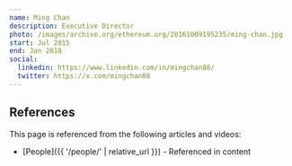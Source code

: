 ```yaml
---
name: Ming Chan
description: Executive Director
photo: /images/archive.org/ethereum.org/20161009195235/ming-chan.jpg
start: Jul 2015
end: Jan 2018
social:
  linkedin: https://www.linkedin.com/in/mingchan88/
  twitter: https://x.com/mingchan88
---
```


## References

This page is referenced from the following articles and videos:

- [People]({{ '/people/' | relative_url }}) - Referenced in content

